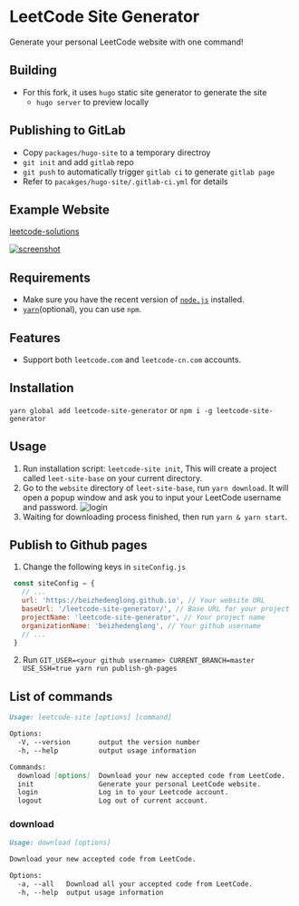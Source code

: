 # LeetCode Site Generator
Generate your personal LeetCode website with one command!

## Building

- For this fork, it uses `hugo` static site generator to generate the site
  - `hugo server` to preview locally

## Publishing to GitLab
  - Copy `packages/hugo-site` to a temporary directroy
  - `git init` and add `gitlab` repo
  - `git push` to automatically trigger `gitlab ci` to generate `gitlab page`
  - Refer to `pacakges/hugo-site/.gitlab-ci.yml` for details

## Example Website
[leetcode-solutions](https://beizhedenglong.github.io/leetcode-solutions/)

[![screenshot](./images/screenshot.png)](https://beizhedenglong.github.io/leetcode-solutions/)

## Requirements
- Make sure you have the recent version of [`node.js`](https://nodejs.org) installed.
- [`yarn`](https://yarnpkg.com/en/)(optional), you can use `npm`.


## Features
- Support both `leetcode.com` and `leetcode-cn.com` accounts.

## Installation

`yarn global add leetcode-site-generator` or `npm i -g leetcode-site-generator`

## Usage

1. Run installation script: `leetcode-site init`, This will create a project called `leet-site-base` on your current directory.
2. Go to the `website` directory of `leet-site-base`, run `yarn download`. It will open a popup window and ask you to input your LeetCode username and password.
   ![login](./images/login.png)
3. Waiting for downloading process finished, then run `yarn & yarn start`.

## Publish to Github pages
1. Change the following keys in `siteConfig.js`
```js
 const siteConfig = {
   // ...
   url: 'https://beizhedenglong.github.io', // Your website URL
   baseUrl: '/leetcode-site-generator/', // Base URL for your project
   projectName: 'leetcode-site-generator', // Your project name
   organizationName: 'beizhedenglong', // Your github username
   // ...
 }
```

2. Run `GIT_USER=<your github username> CURRENT_BRANCH=master USE_SSH=true yarn run publish-gh-pages`


## List of commands

```md
Usage: leetcode-site [options] [command]

Options:
  -V, --version       output the version number
  -h, --help          output usage information

Commands:
  download [options]  Download your new accepted code from LeetCode.
  init                Generate your personal LeetCode website.
  login               Log in to your Leetcode account.
  logout              Log out of current account.
```

### download

```md
Usage: download [options]

Download your new accepted code from LeetCode.

Options:
  -a, --all   Download all your accepted code from LeetCode.
  -h, --help  output usage information
```
